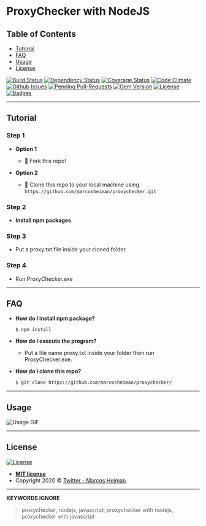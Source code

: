 # ProxyChecker with NodeJS

## Table of Contents

- [Tutorial](#tutorial)
- [FAQ](#faq)
- [Usage](#usage)
- [License](#license)

[![Build Status](http://img.shields.io/travis/badges/badgerbadgerbadger.svg?style=flat-square)](https://travis-ci.org/badges/badgerbadgerbadger) [![Dependency Status](http://img.shields.io/gemnasium/badges/badgerbadgerbadger.svg?style=flat-square)](https://gemnasium.com/badges/badgerbadgerbadger) [![Coverage Status](http://img.shields.io/coveralls/badges/badgerbadgerbadger.svg?style=flat-square)](https://coveralls.io/r/badges/badgerbadgerbadger) [![Code Climate](http://img.shields.io/codeclimate/github/badges/badgerbadgerbadger.svg?style=flat-square)](https://codeclimate.com/github/badges/badgerbadgerbadger) [![Github Issues](http://githubbadges.herokuapp.com/badges/badgerbadgerbadger/issues.svg?style=flat-square)](https://github.com/badges/badgerbadgerbadger/issues) [![Pending Pull-Requests](http://githubbadges.herokuapp.com/badges/badgerbadgerbadger/pulls.svg?style=flat-square)](https://github.com/badges/badgerbadgerbadger/pulls) [![Gem Version](http://img.shields.io/gem/v/badgerbadgerbadger.svg?style=flat-square)](https://rubygems.org/gems/badgerbadgerbadger) [![License](http://img.shields.io/:license-mit-blue.svg?style=flat-square)](http://badges.mit-license.org) [![Badges](http://img.shields.io/:badges-9/9-ff6799.svg?style=flat-square)](https://github.com/badges/badgerbadgerbadger)

---

## Tutorial

### Step 1

- **Option 1**
    - 🍴 Fork this repo!

- **Option 2**
    - 👯 Clone this repo to your local machine using `https://github.com/marcosheiman/proxychecker.git`

### Step 2

- **Install npm packages**

### Step 3

- Put a proxy.txt file inside your cloned folder.

### Step 4

- Run ProxyChecker.exe

---

## FAQ

- **How do I install npm package?**
    ```shell
    $ npm install
    ```

- **How do I execute the program?**
    - Put a file name proxy.txt inside your folder then run ProxyChecker.exe.
    
- **How do I clone this repo?**
    ```bash
    $ git clone https://github.com/marcosheiman/proxychecker/
    ```
 
---
  
## Usage

![Usage GIF](http://g.recordit.co/iW04XP6Bj1.gif)

---

## License

[![License](http://img.shields.io/:license-mit-blue.svg?style=flat-square)](http://badges.mit-license.org)

- **[MIT license](http://opensource.org/licenses/mit-license.php)**
- Copyright 2020 © <a href="https://twitter.com/marcosheiman" target="_blank">Twitter - Marcos Heiman</a>.

---

**KEYWORDS IGNORE**
>  proxychecker, nodejs, javascript, proxychecker with nodejs, proxychecker with javascript
